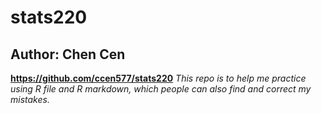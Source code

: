 # stats220
## Author: Chen Cen
**https://github.com/ccen577/stats220**
*This repo is to help me practice using R file and R markdown, which people can also find and correct my mistakes.*
